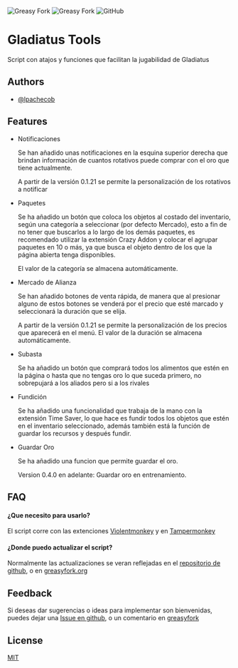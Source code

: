 ![Greasy Fork](https://img.shields.io/greasyfork/v/444338-gladiatus-tools?color=green&label=Version%20Script)
![Greasy Fork](https://img.shields.io/greasyfork/dt/444338-gladiatus-tools)
![GitHub](https://img.shields.io/github/license/lpachecob/Gladiatus-Tools)
# Gladiatus Tools

Script con atajos y funciones que facilitan la jugabilidad de Gladiatus


## Authors

- [@lpachecob](https://github.com/lpachecob)


## Features

- Notificaciones
    
    Se han añadido unas notificaciones en la esquina superior derecha que brindan información de cuantos rotativos puede comprar con el oro que tiene actualmente.
    
    A partir de la versión 0.1.21 se permite la personalización de los rotativos a notificar

- Paquetes

    Se ha añadido un botón que coloca los objetos al costado del inventario, según una categoría a seleccionar (por defecto Mercado), esto a fin de no tener que buscarlos a lo largo de los demás paquetes, es recomendado utilizar la extensión Crazy Addon y colocar el agrupar paquetes en 10 o más, ya que busca el objeto dentro de los que la página abierta tenga disponibles.
    
    El valor de la categoría se almacena automáticamente.

- Mercado de Alianza

    Se han añadido botones de venta rápida, de manera que al presionar alguno de estos botones se venderá por el precio que esté marcado y seleccionará la duración que se elija.

    A partir de la versión 0.1.21 se permite la personalización de los precios que aparecerá en el menú. El valor de la duración se almacena automáticamente.


- Subasta

    Se ha añadido un botón que comprará todos los alimentos que estén en la página o hasta que no tengas oro lo que suceda primero, no sobrepujará a los aliados pero si a los rivales

- Fundición

    Se ha añadido una funcionalidad que trabaja de la mano con la extensión Time Saver, lo que hace es fundir todos los objetos que estén en el inventario seleccionado, además también está la función de guardar los recursos y después fundir.

- Guardar Oro

    Se ha añadido una funcion que permite guardar el oro.

    Version 0.4.0 en adelante: Guardar oro en entrenamiento.



## FAQ

#### ¿Que necesito para usarlo?

El script corre con las extenciones [Violentmonkey](https://chrome.google.com/webstore/detail/violentmonkey/jinjaccalgkegednnccohejagnlnfdag) y en [Tampermonkey](https://chrome.google.com/webstore/detail/tampermonkey/dhdgffkkebhmkfjojejmpbldmpobfkfo)

#### ¿Donde puedo actualizar el script?

Normalmente las actualizaciones se veran reflejadas en el [repositorio de github](https://github.com/lpachecob/Gladiatus-Tools), o en [greasyfork.org](https://greasyfork.org/es/scripts/444338-gladiatus-tools)


## Feedback

Si deseas dar sugerencias o ideas para implementar son bienvenidas, puedes dejar una [Issue en github](https://github.com/lpachecob/Gladiatus-Tools/issues/new), o un comentario en [greasyfork](https://greasyfork.org/es/scripts/444338-gladiatus-tools/feedback)

## License

[MIT](https://github.com/lpachecob/Gladiatus-Tools/blob/main/LICENSE)

